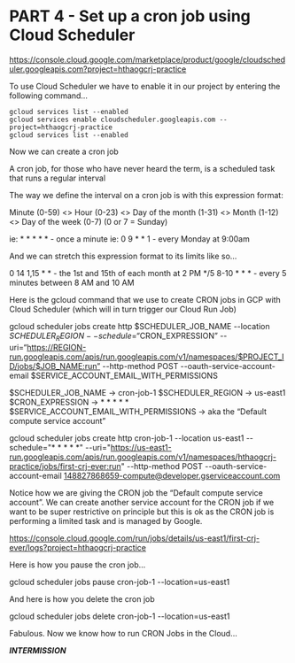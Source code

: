 # PART 4 - Set up a cron job using Cloud Scheduler

https://console.cloud.google.com/marketplace/product/google/cloudscheduler.googleapis.com?project=hthaogcrj-practice

To use Cloud Scheduler we have to enable it in our project by entering the following command…

```
gcloud services list --enabled
gcloud services enable cloudscheduler.googleapis.com --project=hthaogcrj-practice
gcloud services list --enabled
```

Now we can create a cron job 

A cron job, for those who have never heard the term, is a scheduled task that runs a regular interval

The way we define the interval on a cron job is with this expression format: 

Minute (0-59) <> Hour (0-23) <> Day of the month (1-31) <> Month (1-12) <> Day of the week (0-7) (0 or 7 = Sunday)

ie: * * * * * - once a minute
ie: 0 9 * * 1 - every Monday at 9:00am

And we can stretch this expression format to its limits like so…

0 14 1,15 * * - the 1st and 15th of each month at 2 PM
*/5 8-10 * * * - every 5 minutes between 8 AM and 10 AM

Here is the gcloud command that we use to create CRON jobs in GCP with Cloud Scheduler (which will in turn trigger our Cloud Run Job)

gcloud scheduler jobs create http $SCHEDULER_JOB_NAME --location $SCHEDULER_REGION --schedule=“$CRON_EXPRESSION” --uri=“https://REGION-run.googleapis.com/apis/run.googleapis.com/v1/namespaces/$PROJECT_ID/jobs/$JOB_NAME:run” --http-method POST --oauth-service-account-email $SERVICE_ACCOUNT_EMAIL_WITH_PERMISSIONS

$SCHEDULER_JOB_NAME -> cron-job-1
$SCHEDULER_REGION -> us-east1
$CRON_EXPRESSION -> * * * * *
$SERVICE_ACCOUNT_EMAIL_WITH_PERMISSIONS -> aka the “Default compute service account”

gcloud scheduler jobs create http cron-job-1 --location us-east1 --schedule="* * * * *" --uri="https://us-east1-run.googleapis.com/apis/run.googleapis.com/v1/namespaces/hthaogcrj-practice/jobs/first-crj-ever:run" --http-method POST --oauth-service-account-email 148827868659-compute@developer.gserviceaccount.com

Notice how we are giving the CRON job the “Default compute service account”. We can create another service account for the CRON job if we want to be super restrictive on principle but this is ok as the CRON job is performing a limited task and is managed by Google.

https://console.cloud.google.com/run/jobs/details/us-east1/first-crj-ever/logs?project=hthaogcrj-practice

Here is how you pause the cron job…

gcloud scheduler jobs pause cron-job-1 --location=us-east1

And here is how you delete the cron job

gcloud scheduler jobs delete cron-job-1 --location=us-east1

Fabulous. Now we know how to run CRON Jobs in the Cloud…

***INTERMISSION***
